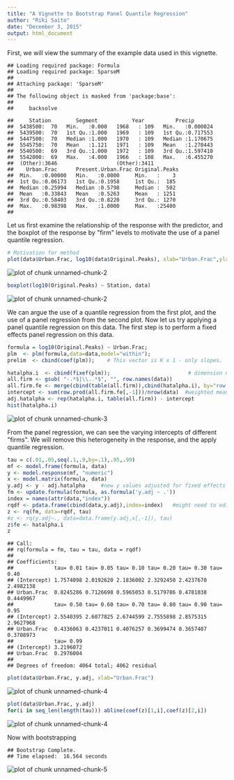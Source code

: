 ```yaml
---
title: "A Vignette to Bootstrap Panel Quantile Regression"
author: "Riki Saito"
date: "December 3, 2015"
output: html_document
---
```



First, we will view the summary of the example data used in this vignette.



```
## Loading required package: Formula
## Loading required package: SparseM
## 
## Attaching package: 'SparseM'
## 
## The following object is masked from 'package:base':
## 
##     backsolve
```

```
##     Station        Segment           Year          Precip        
##  5438500:  70   Min.   :0.000   1968   : 109   Min.   :0.000024  
##  5439500:  70   1st Qu.:1.000   1969   : 109   1st Qu.:0.717553  
##  5447500:  70   Median :1.000   1970   : 109   Median :1.170675  
##  5545750:  70   Mean   :1.121   1971   : 109   Mean   :1.270443  
##  5540500:  69   3rd Qu.:1.000   1972   : 109   3rd Qu.:1.597410  
##  5542000:  69   Max.   :4.000   1966   : 108   Max.   :6.455270  
##  (Other):3646                   (Other):3411                     
##    Urban.Frac      Present.Urban.Frac Original.Peaks 
##  Min.   :0.00000   Min.   :0.0000     Min.   :    3  
##  1st Qu.:0.06173   1st Qu.:0.1958     1st Qu.:  185  
##  Median :0.25994   Median :0.5798     Median :  502  
##  Mean   :0.33843   Mean   :0.5263     Mean   : 1251  
##  3rd Qu.:0.58403   3rd Qu.:0.8220     3rd Qu.: 1270  
##  Max.   :0.98398   Max.   :1.0000     Max.   :25400  
## 
```

Let us first examine the relationship of the response with the predictor, and the boxplot of the response by "firm" levels to motivate the use of a panel quantile regression.


```r
# Motivation for method
plot(data$Urban.Frac, log10(data$Original.Peaks), xlab="Urban.Frac",ylab="log10(Peaks)")
```

![plot of chunk unnamed-chunk-2](https://github.com/rjsaito/bpqr/blob/master/Vignette_files/figure-html/unnamed-chunk-2-1.png) 

```r
boxplot(log10(Original.Peaks) ~ Station, data)
```

![plot of chunk unnamed-chunk-2](https://github.com/rjsaito/bpqr/blob/master/Vignette_files/figure-html/unnamed-chunk-2-2.png) 


We can argue the use of a quantile regression from the first plot, and the use of a panel regression from the second plot. Now let us try applying a panel quantile regression on this data. The first step is to perform a fixed effects panel regression on this data.


```r
formula = log10(Original.Peaks) ~ Urban.Frac;
plm  <- plm(formula,data=data,model="within");
prelim  <- cbind(coef(plm));    # This vector is K x 1 - only slopes.

hatalpha.i  <- cbind(fixef(plm));      	                  # dimension n x 1
all.firm <- gsub( "-.*$|\\..*$", "", row.names(data))
all.firm.fe <- merge(cbind(table(all.firm)),cbind(hatalpha.i), by="row.names")
intercept <- sum(row.prod(all.firm.fe[,-1]))/nrow(data)  #weighted mean of fixed effects
adj.hatalpha <- rep(hatalpha.i, table(all.firm)) - intercept
hist(hatalpha.i)
```

![plot of chunk unnamed-chunk-3](https://github.com/rjsaito/bpqr/blob/master/Vignette_files/figure-html/unnamed-chunk-3-1.png) 

From the panel regression, we can see the varying intercepts of different "firms". We will remove this heterogeneity in the response, and the apply quantile regression.



```r
tau = c(.01,.05,seq(.1,.9,by=.1),.95,.99)
mf <- model.frame(formula, data)
y <- model.response(mf, "numeric")
x <- model.matrix(formula, data)
y.adj <- y - adj.hatalpha     #new y values adjusted for fixed effects
fm <- update.formula(formula, as.formula('y.adj ~ .'))
index = names(attr(data,"index"))
rqdf <- pdata.frame(cbind(data,y.adj),index=index)   #might need to edit
z <- rq(fm, data=rqdf, tau)
#z <- rq(y.adj~., data=data.frame(y.adj,x[,-1]), tau)
z$fe <- hatalpha.i
z
```

```
## Call:
## rq(formula = fm, tau = tau, data = rqdf)
## 
## Coefficients:
##             tau= 0.01 tau= 0.05 tau= 0.10 tau= 0.20 tau= 0.30 tau= 0.40
## (Intercept) 1.7574098 2.0192620 2.1836002 2.3292450 2.4237670 2.4982138
## Urban.Frac  0.8245286 0.7126698 0.5965053 0.5179786 0.4781038 0.4449967
##             tau= 0.50 tau= 0.60 tau= 0.70 tau= 0.80 tau= 0.90 tau= 0.95
## (Intercept) 2.5540395 2.6077825 2.6744599 2.7555898 2.8575315 2.9627968
## Urban.Frac  0.4336063 0.4237011 0.4076257 0.3699474 0.3657407 0.3708973
##             tau= 0.99
## (Intercept) 3.2196072
## Urban.Frac  0.2976004
## 
## Degrees of freedom: 4064 total; 4062 residual
```

```r
plot(data$Urban.Frac, y.adj, xlab="Urban.Frac")
```

![plot of chunk unnamed-chunk-4](https://github.com/rjsaito/bpqr/blob/master/Vignette_files/figure-html/unnamed-chunk-4-1.png) 

```r
plot(data$Urban.Frac, y.adj)
for(i in seq_len(length(tau))) abline(coef(z)[1,i],coef(z)[2,i])
```

![plot of chunk unnamed-chunk-4](https://github.com/rjsaito/bpqr/blob/master/Vignette_files/figure-html/unnamed-chunk-4-2.png) 


Now with bootstrapping



```
## Bootstrap Complete. 
## Time elapsed:  16.564 seconds
```

![plot of chunk unnamed-chunk-5](https://github.com/rjsaito/bpqr/blob/master/Vignette_files/figure-html/unnamed-chunk-5-1.png) 
